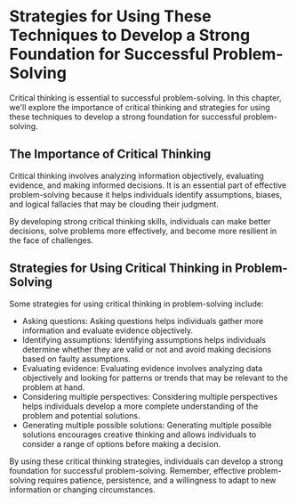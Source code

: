 # Strategies for Using These Techniques to Develop a Strong Foundation for Successful Problem-Solving

Critical thinking is essential to successful problem-solving. In this chapter, we'll explore the importance of critical thinking and strategies for using these techniques to develop a strong foundation for successful problem-solving.

The Importance of Critical Thinking
-----------------------------------

Critical thinking involves analyzing information objectively, evaluating evidence, and making informed decisions. It is an essential part of effective problem-solving because it helps individuals identify assumptions, biases, and logical fallacies that may be clouding their judgment.

By developing strong critical thinking skills, individuals can make better decisions, solve problems more effectively, and become more resilient in the face of challenges.

Strategies for Using Critical Thinking in Problem-Solving
---------------------------------------------------------

Some strategies for using critical thinking in problem-solving include:

* Asking questions: Asking questions helps individuals gather more information and evaluate evidence objectively.
* Identifying assumptions: Identifying assumptions helps individuals determine whether they are valid or not and avoid making decisions based on faulty assumptions.
* Evaluating evidence: Evaluating evidence involves analyzing data objectively and looking for patterns or trends that may be relevant to the problem at hand.
* Considering multiple perspectives: Considering multiple perspectives helps individuals develop a more complete understanding of the problem and potential solutions.
* Generating multiple possible solutions: Generating multiple possible solutions encourages creative thinking and allows individuals to consider a range of options before making a decision.

By using these critical thinking strategies, individuals can develop a strong foundation for successful problem-solving. Remember, effective problem-solving requires patience, persistence, and a willingness to adapt to new information or changing circumstances.
